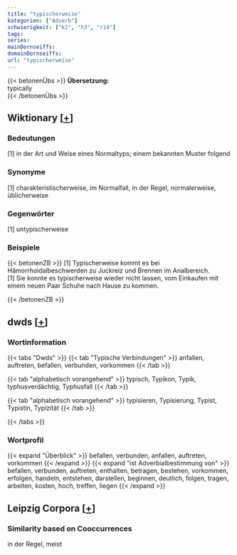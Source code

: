 ```yaml
---
title: "typischerweise"
kategorien: ["Adverb"]
schwierigkeit: ["k1", "h3", "r14"]
tags:
series:
mainDornseiffs:
domainDornseiffs:
url: "typischerweise"
---
```


{{< betonenÜbs >}}
**Übersetzung:**  
typically  
{{< /betonenÜbs >}}

## Wiktionary [[+](https://de.wiktionary.org/wiki/typischerweise)]

### Bedeutungen
[1] in der Art und Weise eines Normaltyps; einem bekannten Muster folgend  

### Synonyme
[1] charakteristischerweise, im Normalfall, in der Regel, normalerweise, üblicherweise  

### Gegenwörter
[1] untypischerweise  

### Beispiele
{{< betonenZB >}}
[1] Typischerweise kommt es bei Hämorrhoidalbeschwerden zu Juckreiz und Brennen im Analbereich.  
[1] Sie konnte es typischerweise wieder nicht lassen, vom Einkaufen mit einem neuen Paar Schuhe nach Hause zu kommen.  

{{< /betonenZB >}}


## dwds [[+](https://www.dwds.de/wb/typischerweise)]

### Wortinformation
{{< tabs "Dwds" >}}
{{< tab "Typische Verbindungen" >}}
anfallen, auftreten, befallen, verbunden, vorkommen
{{< /tab >}}

{{< tab "alphabetisch vorangehend" >}}
typisch, Typikon, Typik, typhusverdächtig, Typhusfall
{{< /tab >}}

{{< tab "alphabetisch vorangehend" >}}
typisieren, Typisierung, Typist, Typistin, Typizität
{{< /tab >}}

{{< /tabs >}}

### Wortprofil
{{< expand "Überblick" >}} befallen, verbunden, anfallen, auftreten, vorkommen {{< /expand >}}
{{< expand "ist Adverbialbestimmung von" >}} befallen, verbunden, auftreten, enthalten, betragen, bestehen, vorkommen, erfolgen, handeln, entstehen, darstellen, beginnen, deutlich, folgen, tragen, arbeiten, kosten, hoch, treffen, liegen {{< /expand >}}

## Leipzig Corpora [[+](https://corpora.uni-leipzig.de/en/res?word=typischerweise&corpusId=deu_newscrawl-public_2018)]


### Similarity based on Cooccurrences
in der Regel, meist

